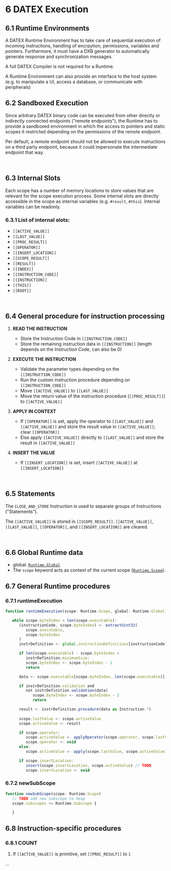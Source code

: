 # 6 DATEX Execution

## 6.1 Runtime Environments

A DATEX Runtime Environment has to take care of sequential execution of incoming
instructions, handling of encrpytion, permissions, variables and pointers.
Furthermore, it must have a DXB generator to automatically generate response and
synchronization messages.

A full DATEX Compiler is not required for a Runtime.

A Runtime Environment can also provide an interface to the host system (e.g. to
manipulate a UI, access a database, or communicate with peripherals)

## 6.2 Sandboxed Execution

Since arbitrary DATEX binary code can be executed from other directly or
indirectly connected endpoints ("remote endpoints"), the Runtime has to provide
a sandboxed environment in which the access to pointers and static scopes it
restricted depending on the permissions of the remote endpoint.

Per default, a remote endpoint should not be allowed to execute instructions on
a third party endpoint, because it could impersonate the intermediate endpoint
that way.

<br>

## 6.3 Internal Slots

Each scope has a number of memory locations to store values that are relevant
for the scope execution process. Some internal slots are directly accessible in
the scope as internal variables (e.g. `#result`, `#this`). Internal variables
can be readonly.

### 6.3.1 List of internal slots:

<!--todo: which slots are for scopes/sub scopes-->

- `[[ACTIVE_VALUE]]`
- `[[LAST_VALUE]]`
- `[[PROC_RESULT]]`
- `[[OPERATOR]]`
- `[[INSERT_LOCATION]]`
- `[[SCOPE_RESULT]]`
- `[[RESULT]]`
- `[[INDEX]]`
- `[[INSTRUCTION_CODE]]`
- `[[INSTRUCTION]]`
- `[[THIS]]`
- `[[ROOT]]`

<br>

## 6.4 General procedure for instruction processing

1. <b>READ THE INSTRUCTION</b>
   - Store the Instruction Code in `[[INSTRUCTION_CODE]]`
   - Store the remaining instruction data in `[[INSTRUCTION]]` (length depends
     on the Instruction Code, can also be 0)

2. <b>EXECUTE THE INSTRUCTION</b>
   - Validate the parameter types depending on the `[[INSTRUCTION_CODE]]`
   - Run the custom instruction procedure depending on `[[INSTRUCTION_CODE]]`
   - Move `[[ACTIVE_VALUE]]` to `[[LAST_VALUE]]`
   - Move the return value of the instruction procedure (`[[PROC_RESULT]]`) to
     `[[ACTIVE_VALUE]]`

3. <b>APPLY IN CONTEXT</b>
   - If `[[OPERATOR]]` is set, apply the operator to `[[LAST_VALUE]]` and
     `[[ACTIVE_VALUE]]` and store the result value in `[[ACTIVE_VALUE]]`; clear
     `[[OPERATOR]]`
   - Else apply `[[ACTIVE_VALUE]]` directly to `[[LAST_VALUE]]` and store the
     result in `[[ACTIVE_VALUE]]`

4. <b>INSERT THE VALUE</b>
   - If `[[INSERT_LOCATION]]` is set, insert `[[ACTIVE_VALUE]]` at
     `[[INSERT_LOCATION]]`
   <!--todo?: remove* Else store the `[[ACTIVE_VALUE]]` in `[[SCOPE_RESULT]]`-->

<br>

## 6.5 Statements

The `CLOSE_AND_STORE` Instruction is used to separate groups of Instructions
("Statements").

The `[[ACTIVE_VALUE]]` is stored in `[[SCOPE_RESULT]]`. `[[ACTIVE_VALUE]]`,
`[[LAST_VALUE]]`, `[[OPERATOR]]`, and `[[INSERT_LOCATION]]` are cleared.

<br>

## 6.6 Global Runtime data

- global: [`Runtime.Global`](./015_data_structures.md#runtimeglobal)
- The `scope` keyword acts as context of the current scope
  ([`Runtime.Scope`](./015_data_structures.md#runtimeglobal)).

## 6.7 General Runtime procedures

### 6.7.1 runtimeExecution

```typescript
function runtimeExecution(scope: Runtime.Scope, global: Runtime.Global):

   while scope.byteIndex < len(scope.executable):
      (instructionCode, scope.byteIndex) <- extractUint32(
         scope.executable,
         scope.byteIndex
      )
      instrDefinition <- global.instructionDefinitions[instructionCode]

      if len(scope.executable) - scope.byteIndex < 
         instrDefinition.minimumSize:
         scope.byteIndex <- scope.byteIndex - 2
         return

      data <- scope.executable[scope.byteIndex..len(scope.executable)]

      if instrDefinition.validation and
         not instrDefinition.validation(data)
            scope.byteIndex <- scope.byteIndex - 2
            return

      result <- instrDefinition.procedure(data as Instruction.*)
      
      scope.lastValue <- scope.activeValue
      scope.activeValue <- result

      if scope.operator:
         scope.activeValue <- applyOperator(scope.operator, scope.lastValue, scope.activeValue) // TODO
         scope.operator <- void
      else:
         scope.activeValue <- apply(scope.lastValue, scope.activeValue) // TODO

      if scope.insertLocation:
         insert(scope.insertLocation, scope.activeValue) // TODO
         scope.insertLocation <- void
```

### 6.7.2 newSubScope

```typescript
function newSubScope(scope: Runtime.Scope)
   // TODO add new subscope to heap
   scope.subscopes += Runtime.Subscope {

   }
```

## 6.8 Instruction-specific procedures

### 6.8.1 COUNT

1. If `[[ACTIVE_VALUE]]` is primitive, set `[[PROC_RESULT]]` to `1`

...
